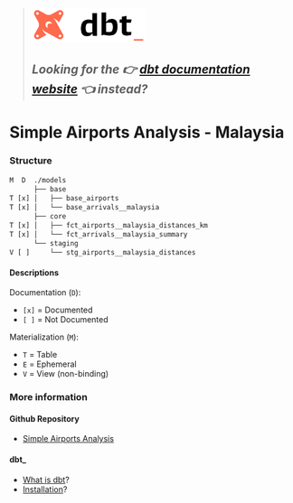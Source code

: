 > <a href="https://1bk.github.io/simple-airports-analysis/dbt/docs"><img src="/docs/img/dbt_logo.png" width="200" alt="dbt_logo" /></a>
>
> ## _**Looking for the &#128073; [dbt documentation website](https://1bk.github.io/simple-airports-analysis/dbt/docs) &#128072; instead?**_

# Simple Airports Analysis - Malaysia  

### Structure
```
M  D  ./models
      ├── base
T [x] │   ├── base_airports
T [x] │   └── base_arrivals__malaysia
      ├── core
T [x] │   ├── fct_airports__malaysia_distances_km
T [x] │   └── fct_arrivals__malaysia_summary
      └── staging
V [ ]     └── stg_airports__malaysia_distances
```
#### Descriptions
Documentation (`D`):
- `[x]` = Documented
- `[ ]` = Not Documented

Materialization (`M`):
- `T` = Table
- `E` = Ephemeral
- `V` = View (non-binding)


### More information

#### Github Repository
- [Simple Airports Analysis]

#### dbt_
- [What is dbt]?
- [Installation]?


[Simple Airports Analysis]:<https://github.com/1bk/simple-airports-analysis/>
[What is dbt]:<https://docs.getdbt.com/docs/overview>
[Installation]:<https://docs.getdbt.com/docs/installation>

